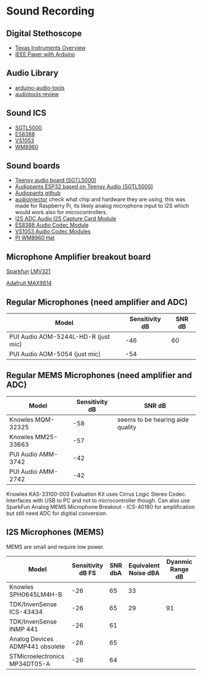 # Sound Recording

## Digital Stethoscope
- [Texas Instruments Overview](https://www.ti.com/solution/digital-stethoscope)
- [IEEE Paper with Arduino](https://ieeexplore.ieee.org/document/8994674)

## Audio Library
- [arduino-audio-tools](https://github.com/pschatzmann/arduino-audio-tools)
- [audiotools review](https://youtu.be/a936wNgtcRA?si=jpXgP3CTCKrXq8GU)

## Sound ICS
- [SGTL5000](https://www.nxp.com/products/audio-and-radio/audio-converters/ultra-low-power-audio-codec:SGTL5000)
- [ES8388](https://pcbartists.com/wp-content/uploads/2022/07/ES8388-module-datasheet-July-2021.pdf)
- [VS1053](https://cdn-shop.adafruit.com/datasheets/vs1053.pdf)
- [WM8960](https://community.nxp.com/pwmxy87654/attachments/pwmxy87654/imx-processors/52419/1/WM8960.pdf)
  
## Sound boards
- [Teensy audio board (SGTL5000)](https://www.pjrc.com/store/teensy3_audio.html)
- [Audiopants ESP32 based on Teensy Audio (SGTL5000)](https://noties.space/headphones-help)
- [Audiopants github](https://github.com/chipperdoodles/audiopants)
- [audioinjector](https://www.audioinjector.net/)
check what chip and hardware they are using, this was made for Raspberry Pi, its likely analog microphone input to I2S which would work also for microcontrollers.
- [I2S ADC Audio I2S Capture Card Module](https://github.com/pschatzmann/arduino-audio-tools/wiki/External-ADC#i2s-adc-audio-i2s-capture-card-module)
- [ES8388 Audio Codec Module](https://github.com/pschatzmann/arduino-audio-tools/wiki/Audio-Boards#es8388-audio-codec-module)
- [VS1053 Audio Codec Modules](https://github.com/pschatzmann/arduino-audio-tools/wiki/Audio-Boards#vs1053-audio-codec-modules)
- [PI WM8960 Hat](https://github.com/pschatzmann/arduino-audio-tools/wiki/Audio-Boards#pi-wm8960-hat)
   
## Microphone Amplifier breakout board
[Sparkfun](https://learn.sparkfun.com/tutorials/sound-detector-hookup-guide?_gl=1*1kkdu25*_ga*MzMyODI5MDguMTY5NDE5MzI3NQ..*_ga_T369JS7J9N*MTY5NDQ4ODY0MC4zLjEuMTY5NDQ4ODc2NS40NC4wLjA.&_ga=2.97641820.250989333.1694488641-33282908.1694193275)
[LMV321](http://cdn.sparkfun.com/datasheets/Sensors/Sound/LMV324.pdf?_gl=1*101dz5s*_ga*MzMyODI5MDguMTY5NDE5MzI3NQ..*_ga_T369JS7J9N*MTY5NDQ4ODY0MC4zLjEuMTY5NDQ4ODY2MC40MC4wLjA.)

[Adafruit MAX9814](https://www.adafruit.com/product/1713)

## Regular Microphones (need amplifier and ADC)

| Model | Sensitivity dB | SNR dB |
| ----- | ----------- | --- |
| PUI Audio AOM-5244L-HD-R (just mic) | -46 | 60 | 
| PUI Audio AOM-5054 (just mic)       | -54 |    | 

## Regular MEMS Microphones (need amplifier and ADC)

| Model | Sensitivity dB | SNR dB |
| ----- | ----------- | --- |
| Knowles MQM-32325 | -58 | seems to be hearing aide quality |
| Knowles MM25-33663 | -57 | |
| PUI Audio AMM-3742 | -42 | |
| PUI Audio AMM-2742 | -42 | |

Knowles KAS-33100-003 Evaluation Kit uses Cirrus Logic Stereo Codec. Interfaces with USB to PC and not to microcontroller though.
Can also use SparkFun Analog MEMS Microphone Breakout - ICS-40180 for amplification but still need ADC for digitial conversion. 

## I2S Microphones (MEMS)
MEMS are small and require low power.

| Model                 | Sensitivity dB FS | SNR dbA | Equivalent Noise dBA | Dyanmic Range dB |
| --------------------- | ----------- | ------ | ---------------- | ------------- |
| Knowles SPH0645LM4H-B | -26 | 65 | 33 | |
| TDK/InvenSense ICS-43434 | -26 | 65 | 29 | 91 |
| TDK/InvenSense INMP 441 | -26 | 61 |
| Analog Devices ADMP441 obsolete| -26 | 65 | | |
| STMicroelectronics MP34DT05-A | -26 | 64 | | |
